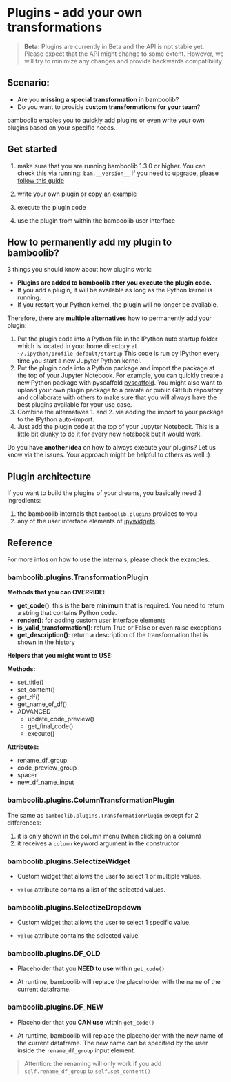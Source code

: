 # Plugins - add your own transformations

> __Beta:__ Plugins are currently in Beta and the API is not stable yet. Please expect that the API might change to some extent. However, we will try to minimize any changes and provide backwards compatibility.

## Scenario:
- Are you __missing a special transformation__ in bamboolib?
- Do you want to provide __custom transformations for your team__?

bamboolib enables you to quickly add plugins or even write your own plugins based on your specific needs.


## Get started

1) make sure that you are running bamboolib 1.3.0 or higher. You can check this via running: `bam.__version__` If you need to upgrade, please [follow this guide](https://docs.bamboolib.8080labs.com/how-tos/update-to-a-new-version-of-bamboolib)

2) write your own plugin or [copy an example](https://github.com/tkrabel/bamboolib/tree/master/plugins/examples)

3) execute the plugin code

4) use the plugin from within the bamboolib user interface


## How to permanently add my plugin to bamboolib?

3 things you should know about how plugins work:
- __Plugins are added to bamboolib after you execute the plugin code.__
- If you add a plugin, it will be available as long as the Python kernel is running.
- If you restart your Python kernel, the plugin will no longer be available.

Therefore, there are __multiple alternatives__ how to permanently add your plugin:
1. Put the plugin code into a Python file in the IPython auto startup folder which is located in your home directory at `~/.ipython/profile_default/startup` This code is run by IPython every time you start a new Jupyter Python kernel.
2. Put the plugin code into a Python package and import the package at the top of your Jupyter Notebook. For example, you can quickly create a new Python package with pyscaffold [pyscaffold](https://github.com/pyscaffold/pyscaffold). You might also want to upload your own plugin package to a private or public GitHub repository and collaborate with others to make sure that you will always have the best plugins available for your use case.
3. Combine the alternatives 1. and 2. via adding the import to your package to the IPython auto-import.
4. Just add the plugin code at the top of your Jupyter Notebook. This is a little bit clunky to do it for every new notebook but it would work.


Do you have __another idea__ on how to always execute your plugins? Let us know via the issues. Your approach might be helpful to others as well :)


## Plugin architecture

If you want to build the plugins of your dreams, you basically need 2 ingredients:
1. the bamboolib internals that `bamboolib.plugins` provides to you
2. any of the user interface elements of [ipywidgets](https://github.com/jupyter-widgets/ipywidgets)


## Reference

For more infos on how to use the internals, please check the examples.

### bamboolib.plugins.TransformationPlugin

__Methods that you can OVERRIDE:__
- __get_code()__: this is the __bare minimum__ that is required. You need to return a string that contains Python code.
- __render()__: for adding custom user interface elements
- __is_valid_transformation()__: return True or False or even raise exceptions
- __get_description()__: return a description of the transformation that is shown in the history


__Helpers that you might want to USE:__

__Methods:__
- set_title()
- set_content()
- get_df()
- get_name_of_df()
- ADVANCED
    - update_code_preview()
    - get_final_code()
    - execute()

__Attributes:__
- rename_df_group
- code_preview_group
- spacer
- new_df_name_input

### bamboolib.plugins.ColumnTransformationPlugin

The same as `bamboolib.plugins.TransformationPlugin` except for 2 differences:
1. it is only shown in the column menu (when clicking on a column)
2. it receives a `column` keyword argument in the constructor

### bamboolib.plugins.SelectizeWidget

- Custom widget that allows the user to select 1 or multiple values.


- `value` attribute contains a list of the selected values.

### bamboolib.plugins.SelectizeDropdown

- Custom widget that allows the user to select 1 specific value.

- `value` attribute contains the selected value.


### bamboolib.plugins.DF_OLD

- Placeholder that you __NEED to use__ within `get_code()`

- At runtime, bamboolib will replace the placeholder with the name of the current dataframe.

### bamboolib.plugins.DF_NEW

- Placeholder that you __CAN use__ within `get_code()`

- At runtime, bamboolib will replace the placeholder with the new name of the current dataframe.
The new name can be specified by the user inside the `rename_df_group` input element.

> Attention: the renaming will only work if you add `self.rename_df_group` to `self.set_content()`
